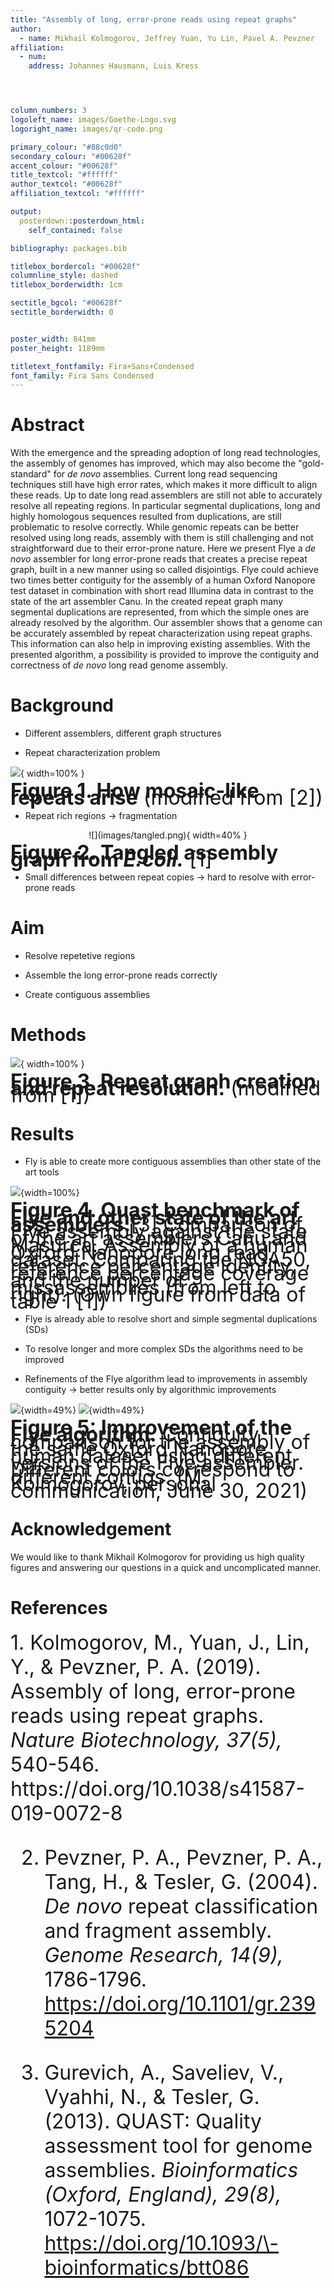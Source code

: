 ```yaml
---
title: "Assembly of long, error-prone reads using repeat graphs"
author:
  - name: Mikhail Kolmogorov, Jeffrey Yuan, Yu Lin, Pavel A. Pevzner
affiliation:
  - num: 
    address: Johannes Hausmann, Luis Kress




column_numbers: 3
logoleft_name: images/Goethe-Logo.svg
logoright_name: images/qr-code.png

primary_colour: "#88c0d0"
secondary_colour: "#00628f"
accent_colour: "#00628f"
title_textcol: "#ffffff"
author_textcol: "#00628f"
affiliation_textcol: "#ffffff"

output: 
  posterdown::posterdown_html:
    self_contained: false

bibliography: packages.bib

titlebox_bordercol: "#00628f"
columnline_style: dashed
titlebox_borderwidth: 1cm

sectitle_bgcol: "#00628f"
sectitle_borderwidth: 0


poster_width: 841mm
poster_height: 1189mm

titletext_fontfamily: Fira+Sans+Condensed
font_family: Fira Sans Condensed
---
```

# Abstract

With the emergence and the spreading adoption of long read technologies, the assembly
of genomes has improved, which may also become the "gold-standard" for <i>de novo</i> assemblies. Current long read sequencing techniques still have high error rates, which makes it more difficult to align these reads. Up to date long read assemblers are still not able to accurately resolve all repeating regions. In particular segmental duplications, long and highly homologous sequences resulted from duplications, are still problematic to resolve correctly. While genomic repeats can be better resolved using long reads, assembly with them is still challenging and not straightforward due to their error-prone nature. Here we present Flye a <i>de novo</i> assembler for long error-prone reads that creates a precise repeat graph, built in a new manner using so called disjointigs. Flye could achieve two times better contiguity for the assembly of a human Oxford Nanopore test dataset in combination with short read Illumina data in contrast to the state of the art assembler Canu. In the created repeat graph many segmental duplications are represented, from which the simple ones are already resolved by the algorithm. Our assembler shows that a genome can be accurately assembled by repeat characterization using repeat graphs. This information can also help in improving existing assemblies. With the presented algorithm, a
possibility is provided to improve the contiguity and correctness of <i>de novo</i> long read genome assembly.


# Background

* Different assemblers, different graph structures


* Repeat characterization problem

![](images/sd.svg){ width=100% }
<p style="line-height: 80%">
<font size="6">
<b>Figure 1. How mosaic-like repeats arise</b> (modified from [2])
</font>
</p>


* Repeat rich regions $\rightarrow$ fragmentation

<p align="center">
![](images/tangled.png){ width=40% }
</p>
<p style="line-height: 80%; ">
<font size="6">
<b>Figure 2. Tangled assembly graph from <i>E.coli.</i></b> [1]
</font>
</p>


* Small differences between repeat copies → hard to resolve with error-prone reads


# Aim
    
* Resolve repetetive regions

* Assemble the long error-prone reads correctly

* Create contiguous assemblies


# Methods

![](images/figure_poster.svg){ width=100% }
<p style="line-height: 80%; ">
<font size="6">
<b>Figure 3. Repeat graph creation and repeat resolution.</b> (modified from [1])
</font>
</p>


# Results

* Fly is able to create more contiguous assemblies than other state of the art tools


![](images/results_HUMAN.png){width=100%}
<p style="line-height: 80%">
<font size="6">
<b>Figure 4. Quast benchmark of Flye and other state of the art assemblers.</b>[3] Comparison of Flye assembly against the state of the art assemblers Canu and Masurca. Assembly of a human Oxford Nanopore long read dataset. Comparing the NGA50, reference percentage identity, reference percentage coverage and the number of missassemblies (from left to right). (Own figure from data of table 1 [1]) 
</font>
</p>

* Flye is already able to resolve short and simple segmental duplications (SDs) 

* To resolve longer and more complex SDs the algorithms need to be improved  

* Refinements of the Flye algorithm lead to improvements in assembly contiguity $\rightarrow$ better results only by algorithmic improvements

![](images/contiguity18.png){width=49%}
![](images/contiguity20.png){width=49%}
<p style="line-height: 80%">
<font size="6">
<b>Figure 5: Improvement of the Flye algorithm.</b> Contiguity comparison for the assembly of the same Oxford Nanopore human dataset using different versions of the Flye assembler. Different colors correspond to different contigs. (M. Kolmogorov, personal communication, June 30, 2021)
</font>
</p>

# Acknowledgement

We would like to thank Mikhail Kolmogorov for providing us high quality figures and answering our questions in a quick and uncomplicated manner.



# References

<div style="font-size:24pt;">
1. Kolmogorov, M., Yuan, J., Lin, Y., & Pevzner, P. A. (2019). Assembly of long, error-prone reads using repeat graphs. <i>Nature Biotechnology, 37(5),</i> 540-546. https://doi.org/10.1038/s41587-019-0072-8

2. Pevzner, P. A., Pevzner, P. A., Tang, H., & Tesler, G. (2004). <i>De novo</i> repeat classification and fragment assembly. <i>Genome Research, 14(9),</i> 1786-1796. https://doi.org/10.1101/gr.2395204

3. Gurevich, A., Saveliev, V., Vyahhi, N., & Tesler, G. (2013). QUAST: Quality assessment tool for genome assemblies. <i>Bioinformatics (Oxford, England), 29(8),</i> 1072-1075. https://doi.org/10.1093/\-bioinformatics/btt086
</div>